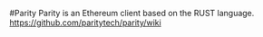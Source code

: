 #Parity
Parity is an Ethereum client based on the RUST language. https://github.com/paritytech/parity/wiki